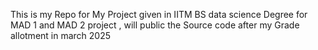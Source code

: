 This is my Repo for My Project given in IITM BS data science Degree for MAD 1 and MAD 2 project , will public the Source code after my Grade allotment in march 2025
